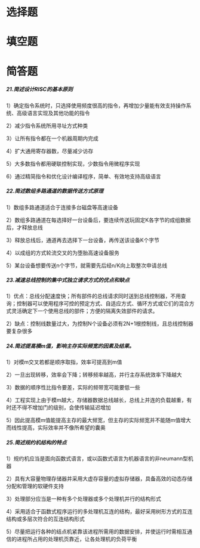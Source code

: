 # 选择题

# 填空题

# 简答题

##### 21.简述设计RISC的基本原则

1）确定指令系统时，只选择使用频度很高的指令，再增加少量能有效支持操作系统、高级语言实现及其他功能的指令

2）减少指令系统所用寻址方式种类

3）让所有指令都在一个机器周期内完成

4）扩大通用寄存器数，尽量减少访存

5）大多数指令都用硬联控制实现，少数指令用微程序实现

6）通过精简指令和优化设计编译程序，简单、有效地支持高级语言

##### 22.简述数组多路通道的数据传送方式原理

1）数组多路通道适合于连接多台磁盘等高速设备

2）数组多路通道在每选择好一台设备后，要连续传送玩固定K各字节的成组数据后，才释放总线

3）释放总线后，通道再去选择下一台设备，再传送该设备K个字节

4）以成组的方式轮流交叉的为堕胎高速设备服务

5）某台设备想要传送n个字节，就需要先后经n/K向上取整次申请总线

##### 23.减速总线控制的集中式独立请求方式的优点和缺点

1）优点：总线分配速度快；所有部件的总线请求同时送到总线控制器，不用查询；控制器可以使用程序可控的预定方式、自适应方式、循环方式或它们的混合方式灵活确定下一个使用总线的部件；方便的隔离失效部件的请求。

2）缺点：控制线数量过大，为控制N个设备必须有2N+1根控制线，且总线控制器要复杂很多

##### 24.简述提高模m值，影响主存实际频宽的因素及结果。

1）对模m交叉若都是顺序取指，效率可提高到m值

2）一旦出现转移，效率会下降；转移频率越高，并行主存系统效率下降越大

3）数据的顺序性比指令要差，实际的频带宽可能要低一些

4）工程实现上由于模m越大，存储器数据总线越长，总线上并连的负载越重，有时还不得不增加门的级别，会使传输延迟增加

5）因此提高模m值能提高主存的最大频宽，但主存的实际频宽并不能随m值增大而线性提高，实际效率并不像所希望的囊奥

##### 25.简述规约机结构的特点

1）规约机应当是面向函数式语言，或以函数式语言为机器语言的非neumann型机器

2）具有大容量物理存储器并采用大虚存容量的虚拟存储器，具备高效的动态存储分配和管理的软硬件支持

3）处理部分应当是一种有多个处理器或多个处理机并行的结构形式

4）采用适合于函数式程序运行的多处理机互连的结构，最好采用树形方式的互连结构或多层次符合的互连结构形式

5）尽量把运行各种的结点机紧靠该进程所需用的数据安排，并使运行时需相互通信的进程所占用的处理机页靠近，让各处理机的负荷平衡